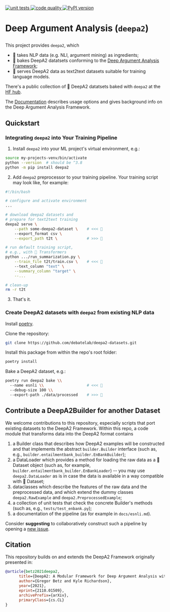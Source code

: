 <p align="left">
    <a href="https://github.com/debatelab/deepa2/actions/workflows/run_pytest.yml">
        <img alt="unit tests" src="https://github.com/debatelab/deepa2-datasets/actions/workflows/run_pytest.yml/badge.svg?branch=main">
    </a>
    <a href="https://github.com/debatelab/deepa2/actions/workflows/code_quality_checks.yml">
        <img alt="code quality" src="https://github.com/debatelab/deepa2-datasets/actions/workflows/code_quality_checks.yml/badge.svg?branch=main">
    </a>
    <a href="https://pypi.org/project/deepa2/">
        <img src="https://img.shields.io/pypi/v/deepa2" alt="PyPI version">
    </a>    
</p>

# Deep Argument Analysis (`deepa2`)</p>

This project provides `deepa2`, which

* 🥚 takes NLP data (e.g. NLI, argument mining) as ingredients;
* 🎂 bakes DeepA2 datatsets conforming to the [Deep Argument Analysis Framework](https://arxiv.org/abs/2110.01509);
* 🍰 serves DeepA2 data as text2text datasets suitable for training language models.

There's a public collection of 🎂 DeepA2 datatsets baked with `deepa2` at the [HF hub](https://huggingface.co/datasets/debatelab/deepa2).

The [Documentation](docs/) describes usage options and gives background info on the Deep Argument Analysis Framework.


## Quickstart

### Integrating `deepa2` into Your Training Pipeline

1. Install `deepa2` into your ML project's virtual environment, e.g.:

```bash
source my-projects-venv/bin/activate 
python --version  # should be ^3.8
python -m pip install deepa2
```

2. Add `deepa2` preprocessor to your training pipeline. Your training script may look like, for example:

```sh
#!/bin/bash

# configure and activate environment
...

# download deepa2 datasets and 
# prepare for text2text training
deepa2 serve \
    --path some-deepa2-dataset \    # <<< 🎂
    --export_format csv \
    --export_path t2t \             # >>> 🍰

# run default training script, 
# e.g., with 🤗 Transformers
python .../run_summarization.py \
    --train_file t2t/train.csv \    # <<< 🍰
    --text_column "text" \
    --summary_column "target" \
    --...

# clean-up
rm -r t2t
```

3. That's it.


### Create DeepA2 datasets with `deepa2` from existing NLP data

Install [poetry](https://python-poetry.org/docs/#installation). 

Clone the repository:
```bash
git clone https://github.com/debatelab/deepa2-datasets.git
```

Install this package from within the repo's root folder:
```bash
poetry install
```

Bake a DeepA2 dataset, e.g.:
```bash
poetry run deepa2 bake \\
  --name esnli \\                   # <<< 🥚
  --debug-size 100 \\
  --export-path ./data/processed    # >>> 🎂  
```

## Contribute a DeepA2Builder for another Dataset

We welcome contributions to this repository, especially scripts that port existing datasets to the DeepA2 Framework. Within this repo, a code module that transforms data into the DeepA2 format contains

1. a Builder class that describes how DeepA2 examples will be constructed and that implements the abstract `builder.Builder` interface (such as, e.g., `builder.entailmentbank_builder.EnBankBuilder`);
2. a DataLoader which provides a method for loading the raw data as a 🤗 Dataset object (such as, for example, `builder.entailmentbank_builder.EnBankLoader`) -- you may use `deepa2.DataLoader` as is in case the data is available in a way compatible with 🤗 Dataset;
3. dataclasses which describe the features of the raw data and the preprocessed data, and which extend the dummy classes `deepa2.RawExample` and `deepa2.PreprocessedExample`;
4. a collection of unit tests that check the concrete Builder's methods (such as, e.g., `tests/test_enbank.py`);
5. a documentation of the pipeline (as for example in `docs/esnli.md`).

Consider **suggesting** to collaboratively construct such a pipeline by opening a [new issue](https://github.com/debatelab/deepa2/issues/new?assignees=&labels=enhancement&template=new_dataset.md&title=%5BDATASET+NAME%5D).

## Citation

This repository builds on and extends the DeepA2 Framework originally presented in:

```bibtex
@article{betz2021deepa2,
      title={DeepA2: A Modular Framework for Deep Argument Analysis with Pretrained Neural Text2Text Language Models}, 
      author={Gregor Betz and Kyle Richardson},
      year={2021},
      eprint={2110.01509},
      archivePrefix={arXiv},
      primaryClass={cs.CL}
}
```